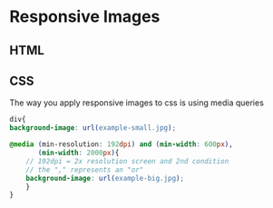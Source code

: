 # Responsive Images

## HTML

## CSS

The way you apply responsive images to css is using media queries

```scss
div{
background-image: url(example-small.jpg);

@media (min-resolution: 192dpi) and (min-width: 600px),
       (min-width: 2000px){
    // 192dpi = 2x resolution screen and 2nd condition
    // the "," represents an "or"
    background-image: url(example-big.jpg);
    }
}
```